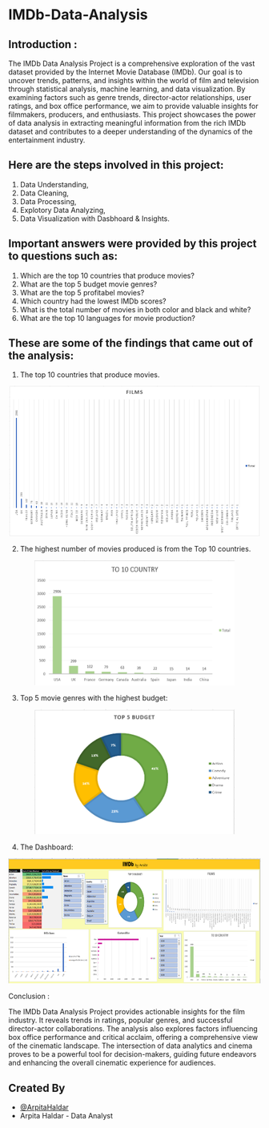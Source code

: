 # IMDb-Data-Analysis


## Introduction :

The IMDb Data Analysis Project is a comprehensive exploration of the vast dataset provided by the Internet Movie Database (IMDb). Our goal is to uncover trends, patterns, and insights within the world of film and television through statistical analysis, machine learning, and data visualization. By examining factors such as genre trends, director-actor relationships, user ratings, and box office performance, we aim to provide valuable insights for filmmakers, producers, and enthusiasts. This project showcases the power of data analysis in extracting meaningful information from the rich IMDb dataset and contributes to a deeper understanding of the dynamics of the entertainment industry.


## Here are the steps involved in this project:

1. Data Understanding,
2. Data Cleaning,
3. Data Processing,
4. Explotory Data Analyzing,
5. Data Visualization with Dasbhoard & Insights.

## Important answers were provided by this project to questions such as:

1. Which are the top 10 countries that produce movies?
2. What are the top 5 budget movie genres?
3. What are the top 5 profitabel movies?
4. Which country had the lowest IMDb scores?
5. What is the total number of movies in both color and black and white?
6. What are the top 10 languages for movie production?

## These are some of the findings that came out of the analysis:

1. The top 10 countries that produce movies.

<p align="center">
  <img width="500" height="300" src="https://github.com/ArpitaHaldar/IMDb-Data-Analysis/blob/main/GRAPHS/FILIMS.png">
</p>


2. The highest number of movies produced is from the Top 10 countries.

<p align="center">
  <img width="400" height="250" src="https://github.com/ArpitaHaldar/IMDb-Data-Analysis/blob/main/GRAPHS/TOP%201O%20COUNTRY.png">
</p>

3. Top 5 movie genres with the highest budget:

<p align="center">
  <img width="400" height="250" src="https://github.com/ArpitaHaldar/IMDb-Data-Analysis/blob/main/GRAPHS/top%205%20budget.png">
</p>

4. The Dashboard:

<p align="center">
  <img width="800" height="250" src="https://github.com/ArpitaHaldar/IMDb-Data-Analysis/blob/main/GRAPHS/IMDb%20DASHBOARD.png">
</p>


Conclusion :

The IMDb Data Analysis Project provides actionable insights for the film industry. It reveals trends in ratings, popular genres, and successful director-actor collaborations. The analysis also explores factors influencing box office performance and critical acclaim, offering a comprehensive view of the cinematic landscape. The intersection of data analytics and cinema proves to be a powerful tool for decision-makers, guiding future endeavors and enhancing the overall cinematic experience for audiences.


## Created By

- [@ArpitaHaldar](https://github.com/ArpitaHaldar)
- Arpita Haldar - Data Analyst

